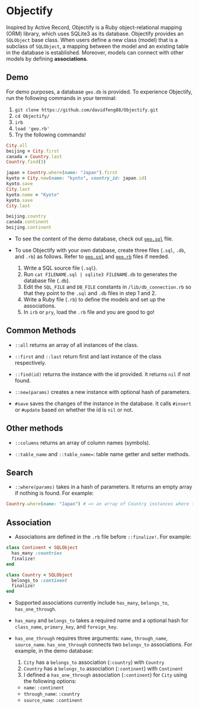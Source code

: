 # Objectify

Inspired by Active Record, Objectify is a Ruby object-relational mapping (ORM) library, which uses SQLite3 as its database. Objectify provides an `SQLObject` base class. When users define a new class (model) that is a subclass of `SQLObject`, a mapping between the model and an existing table in the database is established. Moreover, models can connect with other models by defining **associations**.

## Demo
For demo purposes, a database `geo.db` is provided. To experience Objectify, run the following commands in your terminal:
1. `git clone https://github.com/davidfeng88/Objectify.git`
2. `cd Objectify/`
3. `irb`
4. `load 'geo.rb'`
5. Try the following commands!
```ruby
City.all
beijing = City.first
canada = Country.last
Country.find(3)

japan = Country.where(name: "Japan").first
kyoto = City.new(name: "kyoto", country_id: japan.id)
kyoto.save
City.last
kyoto.name = "Kyoto"
kyoto.save
City.last

beijing.country
canada.continent
beijing.continent
```

* To see the content of the demo database, check out [`geo.sql`](./geo.sql) file.

* To use Objectify with your own database, create three files (`.sql`, `.db`, and `.rb`) as follows. Refer to [`geo.sql`](./geo.sql) and [`geo.rb`](./geo.rb) files if needed.
  1. Write a SQL source file (`.sql`).
  2. Run `cat FILENAME.sql | sqlite3 FILENAME.db` to generates the database file (`.db`).    
  3. Edit the `SQL_FILE` and `DB_FILE` constants in `/lib/db_connection.rb` so that they point to the `.sql` and `.db` files in step 1 and 2.
  4. Write a Ruby file (`.rb`) to define the models and set up the associations.
  5. In `irb` or `pry`, load the `.rb` file and you are good to go!

## Common Methods
* `::all` returns an array of all instances of the class.

* `::first` and `::last` return first and last instance of the class respectively.

* `::find(id)` returns the instance with the id provided. It returns `nil` if not found.

* `::new(params)` creates a new instance with optional hash of parameters.

* `#save` saves the changes of the instance in the database. It calls `#insert` or `#update` based on whether the id is `nil` or not.

## Other methods
* `::columns` returns an array of column names (symbols).

* `::table_name` and `::table_name=`: table name getter and setter methods.

## Search
* `::where(params)` takes in a hash of parameters. It returns an empty array if nothing is found. For example:
```ruby
Country.where(name: "Japan") # => an array of Country instances where the name is "Japan"
```

## Association
* Associations are defined in the `.rb` file before `::finalize!`. For example:
```ruby
class Continent < SQLObject
  has_many :countries
  finalize!
end

class Country < SQLObject
  belongs_to :continent
  finalize!
end
```

* Supported associations currently include `has_many`, `belongs_to`, `has_one_through`.

* `has_many` and `belongs_to` takes a required name and a optional hash for `class_name`, `primary_key`, and `foreign_key`.

* `has_one_through` requires three arguments: `name`, `through_name`, `source_name`.  `has_one_through` connects two `belongs_to` associations. For example, in the demo database:
  1. `City` has a `belongs_to` association (`:country`) with `Country`
  2. `Country` has a `belongs_to` association (`:continent`) with `Continent`
  3. I defined a `has_one_through` association (`:continent`) for `City` using the following options:
    * `name`: `:continent`
    * `through_name`: `:country`
    * `source_name`:  `:continent`
